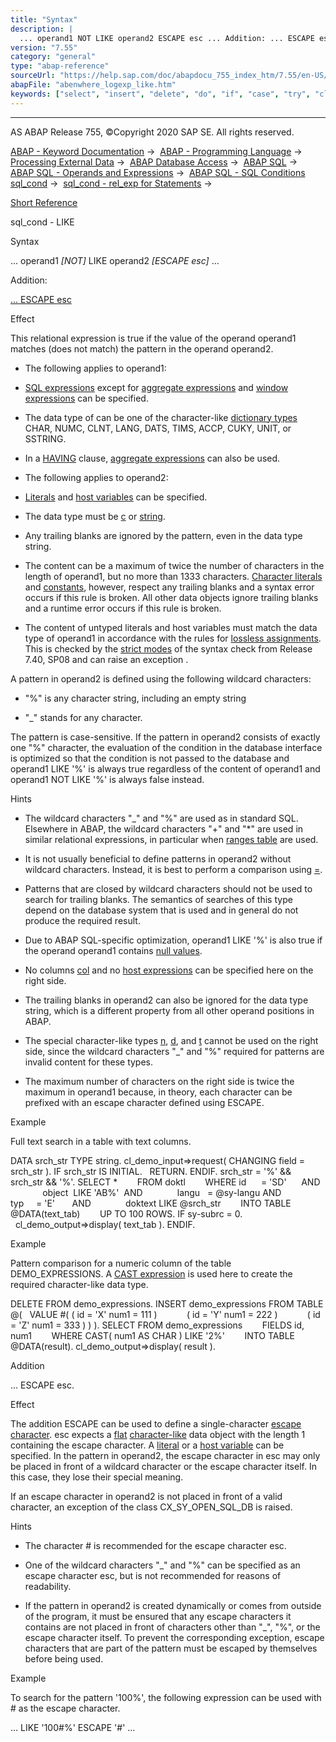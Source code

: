 ```yaml
---
title: "Syntax"
description: |
  ... operand1 NOT LIKE operand2 ESCAPE esc ... Addition: ... ESCAPE esc(#!ABAP_ONE_ADD@1@) Effect This relational expression is true if the value of the operand operand1 matches (does not match) the pattern in the operand operand2. -   The following applies to operand1: -   SQL exp
version: "7.55"
category: "general"
type: "abap-reference"
sourceUrl: "https://help.sap.com/doc/abapdocu_755_index_htm/7.55/en-US/abenwhere_logexp_like.htm"
abapFile: "abenwhere_logexp_like.htm"
keywords: ["select", "insert", "delete", "do", "if", "case", "try", "class", "data", "types", "abenwhere", "logexp", "like"]
---
```


* * *

AS ABAP Release 755, ©Copyright 2020 SAP SE. All rights reserved.

[ABAP - Keyword Documentation](https://help.sap.com/doc/abapdocu_755_index_htm/7.55/en-US/abenabap.htm) →  [ABAP - Programming Language](https://help.sap.com/doc/abapdocu_755_index_htm/7.55/en-US/abenabap_reference.htm) →  [Processing External Data](https://help.sap.com/doc/abapdocu_755_index_htm/7.55/en-US/abenabap_language_external_data.htm) →  [ABAP Database Access](https://help.sap.com/doc/abapdocu_755_index_htm/7.55/en-US/abenabap_sql.htm) →  [ABAP SQL](https://help.sap.com/doc/abapdocu_755_index_htm/7.55/en-US/abenopensql.htm) →  [ABAP SQL - Operands and Expressions](https://help.sap.com/doc/abapdocu_755_index_htm/7.55/en-US/abenopen_sql_operands.htm) →  [ABAP SQL - SQL Conditions sql\_cond](https://help.sap.com/doc/abapdocu_755_index_htm/7.55/en-US/abenasql_cond.htm) →  [sql\_cond - rel\_exp for Statements](https://help.sap.com/doc/abapdocu_755_index_htm/7.55/en-US/abenosql_stmt_logexp.htm) → 

[Short Reference](https://help.sap.com/doc/abapdocu_755_index_htm/7.55/en-US/abensql_cond_shortref.htm)

sql\_cond - LIKE

Syntax

... operand1 *\[*NOT*\]* LIKE operand2 *\[*ESCAPE esc*\]* ...

Addition:

[... ESCAPE esc](#!ABAP_ONE_ADD@1@)

Effect

This relational expression is true if the value of the operand operand1 matches (does not match) the pattern in the operand operand2.

-   The following applies to operand1:

-   [SQL expressions](https://help.sap.com/doc/abapdocu_755_index_htm/7.55/en-US/abapsql_expr.htm) except for [aggregate expressions](https://help.sap.com/doc/abapdocu_755_index_htm/7.55/en-US/abapselect_aggregate.htm) and [window expressions](https://help.sap.com/doc/abapdocu_755_index_htm/7.55/en-US/abapselect_over.htm) can be specified.

-   The data type of can be one of the character-like [dictionary types](https://help.sap.com/doc/abapdocu_755_index_htm/7.55/en-US/abenddic_builtin_types.htm) CHAR, NUMC, CLNT, LANG, DATS, TIMS, ACCP, CUKY, UNIT, or SSTRING.

-   In a [HAVING](https://help.sap.com/doc/abapdocu_755_index_htm/7.55/en-US/abaphaving_clause.htm) clause, [aggregate expressions](https://help.sap.com/doc/abapdocu_755_index_htm/7.55/en-US/abenaggregate_expression_glosry.htm "Glossary Entry") can also be used.

-   The following applies to operand2:

-   [Literals](https://help.sap.com/doc/abapdocu_755_index_htm/7.55/en-US/abenabap_sql_literals.htm) and [host variables](https://help.sap.com/doc/abapdocu_755_index_htm/7.55/en-US/abenopen_sql_host_variables.htm) can be specified.

-   The data type must be [c](https://help.sap.com/doc/abapdocu_755_index_htm/7.55/en-US/abenbuiltin_types_character.htm) or [string](https://help.sap.com/doc/abapdocu_755_index_htm/7.55/en-US/abenbuiltin_types_character.htm).

-   Any trailing blanks are ignored by the pattern, even in the data type string.

-   The content can be a maximum of twice the number of characters in the length of operand1, but no more than 1333 characters. [Character literals](https://help.sap.com/doc/abapdocu_755_index_htm/7.55/en-US/abencharacter_literal_glosry.htm "Glossary Entry") and [constants](https://help.sap.com/doc/abapdocu_755_index_htm/7.55/en-US/abenconstant_glosry.htm "Glossary Entry"), however, respect any trailing blanks and a syntax error occurs if this rule is broken. All other data objects ignore trailing blanks and a runtime error occurs if this rule is broken.

-   The content of untyped literals and host variables must match the data type of operand1 in accordance with the rules for [lossless assignments](https://help.sap.com/doc/abapdocu_755_index_htm/7.55/en-US/abenlossless_assignment_glosry.htm "Glossary Entry"). This is checked by the [strict modes](https://help.sap.com/doc/abapdocu_755_index_htm/7.55/en-US/abenopensql_strict_modes.htm) of the syntax check from Release 7.40, SP08 and can raise an exception .

A pattern in operand2 is defined using the following wildcard characters:

-   "%" is any character string, including an empty string

-   "\_" stands for any character.

The pattern is case-sensitive. If the pattern in operand2 consists of exactly one "%" character, the evaluation of the condition in the database interface is optimized so that the condition is not passed to the database and operand1 LIKE '%' is always true regardless of the content of operand1 and operand1 NOT LIKE '%' is always false instead.

Hints

-   The wildcard characters "\_" and "%" are used as in standard SQL. Elsewhere in ABAP, the wildcard characters "+" and "\*" are used in similar relational expressions, in particular when [ranges table](https://help.sap.com/doc/abapdocu_755_index_htm/7.55/en-US/abenranges_table_glosry.htm "Glossary Entry") are used.

-   It is not usually beneficial to define patterns in operand2 without wildcard characters. Instead, it is best to perform a comparison using [\=](https://help.sap.com/doc/abapdocu_755_index_htm/7.55/en-US/abenwhere_logexp_compare.htm).

-   Patterns that are closed by wildcard characters should not be used to search for trailing blanks. The semantics of searches of this type depend on the database system that is used and in general do not produce the required result.

-   Due to ABAP SQL-specific optimization, operand1 LIKE '%' is also true if the operand operand1 contains [null values](https://help.sap.com/doc/abapdocu_755_index_htm/7.55/en-US/abennull_value_glosry.htm "Glossary Entry").

-   No columns [col](https://help.sap.com/doc/abapdocu_755_index_htm/7.55/en-US/abenopen_sql_columns.htm) and no [host expressions](https://help.sap.com/doc/abapdocu_755_index_htm/7.55/en-US/abenopen_sql_host_expressions.htm) can be specified here on the right side.

-   The trailing blanks in operand2 can also be ignored for the data type string, which is a different property from all other operand positions in ABAP.

-   The special character-like types [n](https://help.sap.com/doc/abapdocu_755_index_htm/7.55/en-US/abenbuiltin_types_character.htm), [d](https://help.sap.com/doc/abapdocu_755_index_htm/7.55/en-US/abenbuiltin_types_character.htm), and [t](https://help.sap.com/doc/abapdocu_755_index_htm/7.55/en-US/abenbuiltin_types_character.htm) cannot be used on the right side, since the wildcard characters "\_" and "%" required for patterns are invalid content for these types.

-   The maximum number of characters on the right side is twice the maximum in operand1 because, in theory, each character can be prefixed with an escape character defined using ESCAPE.

Example

Full text search in a table with text columns.

DATA srch\_str TYPE string.
cl\_demo\_input=>request( CHANGING field = srch\_str ).
IF srch\_str IS INITIAL.
  RETURN.
ENDIF.
srch\_str = '%' && srch\_str && '%'.
SELECT \*
       FROM doktl
       WHERE id      = 'SD'      AND
             object  LIKE 'AB%'  AND
             langu   = @sy-langu AND
             typ     = 'E'       AND
             doktext LIKE @srch\_str
       INTO TABLE @DATA(text\_tab)
       UP TO 100 ROWS.
IF sy-subrc = 0.
  cl\_demo\_output=>display( text\_tab ).
ENDIF.

Example

Pattern comparison for a numeric column of the table DEMO\_EXPRESSIONS. A [CAST expression](https://help.sap.com/doc/abapdocu_755_index_htm/7.55/en-US/abensql_cast.htm) is used here to create the required character-like data type.

DELETE FROM demo\_expressions.
INSERT demo\_expressions FROM TABLE @(
  VALUE #( ( id = 'X' num1 = 111 )
           ( id = 'Y' num1 = 222 )
           ( id = 'Z' num1 = 333 ) ) ).
SELECT FROM demo\_expressions
       FIELDS id, num1
       WHERE CAST( num1 AS CHAR ) LIKE '2%'
       INTO TABLE @DATA(result).
cl\_demo\_output=>display( result ).

Addition

... ESCAPE esc.

Effect

The addition ESCAPE can be used to define a single-character [escape character](https://help.sap.com/doc/abapdocu_755_index_htm/7.55/en-US/abenescape_character_glosry.htm "Glossary Entry"). esc expects a [flat](https://help.sap.com/doc/abapdocu_755_index_htm/7.55/en-US/abenflat_glosry.htm "Glossary Entry") [character-like](https://help.sap.com/doc/abapdocu_755_index_htm/7.55/en-US/abencharlike_data_object_glosry.htm "Glossary Entry") data object with the length 1 containing the escape character. A [literal](https://help.sap.com/doc/abapdocu_755_index_htm/7.55/en-US/abenabap_sql_literals.htm) or a [host variable](https://help.sap.com/doc/abapdocu_755_index_htm/7.55/en-US/abenopen_sql_host_variables.htm) can be specified. In the pattern in operand2, the escape character in esc may only be placed in front of a wildcard character or the escape character itself. In this case, they lose their special meaning.

If an escape character in operand2 is not placed in front of a valid character, an exception of the class CX\_SY\_OPEN\_SQL\_DB is raised.

Hints

-   The character # is recommended for the escape character esc.

-   One of the wildcard characters "\_" and "%" can be specified as an escape character esc, but is not recommended for reasons of readability.

-   If the pattern in operand2 is created dynamically or comes from outside of the program, it must be ensured that any escape characters it contains are not placed in front of characters other than "\_", "%", or the escape character itself. To prevent the corresponding exception, escape characters that are part of the pattern must be escaped by themselves before being used.

Example

To search for the pattern '100%', the following expression can be used with # as the escape character.

... LIKE '100#%' ESCAPE '#' ...